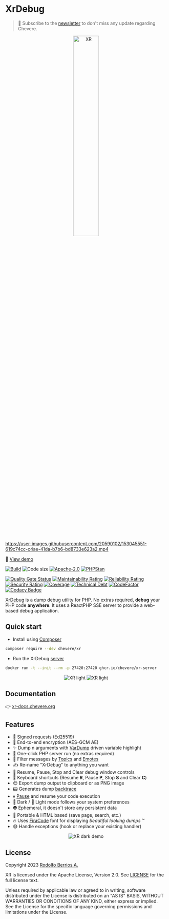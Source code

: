 # XrDebug

> 🔔 Subscribe to the [newsletter](https://chv.to/chevere-newsletter) to don't miss any update regarding Chevere.

<p align="center"><img alt="XR" src="xr.svg" width="40%"></p>

https://user-images.githubusercontent.com/20590102/153045551-619c74cc-c4ae-41da-b7b6-bd8733e623a2.mp4

🦄 [View demo](https://user-images.githubusercontent.com/20590102/153045551-619c74cc-c4ae-41da-b7b6-bd8733e623a2.mp4)

[![Build](https://img.shields.io/github/actions/workflow/status/chevere/xr/test.yml?branch=0.7&style=flat-square)](https://github.com/chevere/xr/actions)
![Code size](https://img.shields.io/github/languages/code-size/chevere/xr?style=flat-square)
[![Apache-2.0](https://img.shields.io/github/license/chevere/xr?style=flat-square)](LICENSE)
[![PHPStan](https://img.shields.io/badge/PHPStan-level%209-blueviolet?style=flat-square)](https://phpstan.org/)

[![Quality Gate Status](https://sonarcloud.io/api/project_badges/measure?project=chevere_xr&metric=alert_status)](https://sonarcloud.io/dashboard?id=chevere_xr)
[![Maintainability Rating](https://sonarcloud.io/api/project_badges/measure?project=chevere_xr&metric=sqale_rating)](https://sonarcloud.io/dashboard?id=chevere_xr)
[![Reliability Rating](https://sonarcloud.io/api/project_badges/measure?project=chevere_xr&metric=reliability_rating)](https://sonarcloud.io/dashboard?id=chevere_xr)
[![Security Rating](https://sonarcloud.io/api/project_badges/measure?project=chevere_xr&metric=security_rating)](https://sonarcloud.io/dashboard?id=chevere_xr)
[![Coverage](https://sonarcloud.io/api/project_badges/measure?project=chevere_xr&metric=coverage)](https://sonarcloud.io/dashboard?id=chevere_xr)
[![Technical Debt](https://sonarcloud.io/api/project_badges/measure?project=chevere_xr&metric=sqale_index)](https://sonarcloud.io/dashboard?id=chevere_xr)
[![CodeFactor](https://www.codefactor.io/repository/github/chevere/xr/badge)](https://www.codefactor.io/repository/github/chevere/xr)
[![Codacy Badge](https://app.codacy.com/project/badge/Grade/89c64d17be684818b21d44c658c735d0)](https://www.codacy.com/gh/chevere/xr/dashboard)

[XrDebug](https://xr-docs.chevere.org/) is a dump debug utility for PHP. No extras required, **debug** your PHP code **anywhere**. It uses a ReactPHP SSE server to provide a web-based debug application.

## Quick start

* Install using [Composer](https://getcomposer.org/)

```sh
composer require --dev chevere/xr
```

* Run the XrDebug [server](https://xr-docs.chevere.org/server/)

```sh
docker run -t --init --rm -p 27420:27420 ghcr.io/chevere/xr-server
```

<p align="center">
    <img alt="XR light" src=".screen/xr-0.1.3-light-welcome.png">
    <img alt="XR light" src=".screen/xr-0.1.3-dark-welcome.png">
</p>

## Documentation

👉 [xr-docs.chevere.org](https://xr-docs.chevere.org)

## Features

* 🔏 Signed requests (Ed25519)
* 💎 End-to-end encryption (AES-GCM AE)
* ✨ Dump n arguments with [VarDump](https://chevere.org/packages/var-dump.html) driven variable highlight
* 🐘 One-click PHP server run (no extras required)
* 👻 Filter messages by [Topics](https://xr-docs.chevere.org/helpers/xr.html#topic) and [Emotes](https://xr-docs.chevere.org/helpers/xr.html#emote)
* ✍️ Re-name "XrDebug" to anything you want
* 🏁 Resume, Pause, Stop and Clear debug window controls
* 🥷 Keyboard shortcuts (Resume **R**, Pause **P**, Stop **S** and Clear **C**)
* 😊 Export dump output to clipboard or as PNG image
* 📟 Generates dump [backtrace](https://xr-docs.chevere.org/helpers/xr.html#flags)
* ⏸ [Pause](https://xr-docs.chevere.org/helpers/xri.html#pause) and resume your code execution
* 🌚 Dark / 🌝 Light mode follows your system preferences
* 👽 Ephemeral, it doesn't store any persistent data
* 🍒 Portable & HTML based (save page, search, etc.)
* 🔥 Uses [FiraCode](https://github.com/tonsky/FiraCode) font for displaying _beautiful looking dumps_ ™
* 😅 Handle exceptions (hook or replace your existing handler)

<p align="center">
    <img alt="XR dark demo" src=".screen/xr-0.1.3-dark-demo.png">
</p>

## License

Copyright 2023 [Rodolfo Berrios A.](https://rodolfoberrios.com/)

XR is licensed under the Apache License, Version 2.0. See [LICENSE](LICENSE) for the full license text.

Unless required by applicable law or agreed to in writing, software distributed under the License is distributed on an "AS IS" BASIS, WITHOUT WARRANTIES OR CONDITIONS OF ANY KIND, either express or implied. See the License for the specific language governing permissions and limitations under the License.
